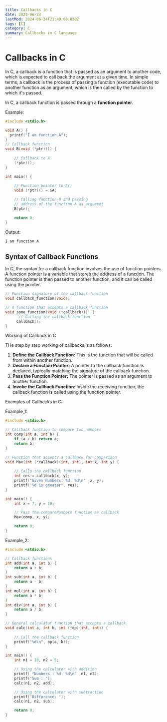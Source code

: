 ```yaml
---
title: Callbacks in C
date: 2025-06-24
lastMod: 2024-06-24T21:40:00.820Z
tags: [C]
category: C
summary: Callbacks in C language
---
```


# Callbacks in C

In C, a callback is a function that is passed as an argument to another code, which is expected to call back the argument at a given time. In simple terms, a callback is the process of passing a function (executable code) to another function as an argument, which is then called by the function to which it's passed.

In C, a callback function is passed through a **function pointer**.

Example:

```c
#include <stdio.h>

void A() { 
  printf("I am function A");
}
// Callback function
void B(void (*ptr)()) {
  
  	// Callback to A
    (*ptr)(); 
}

int main() {
  
  	// Function pointer to A()
    void (*ptr)() = &A;

    // Calling function B and passing
    // address of the function A as argument
    B(ptr);

    return 0;
}
```

Output:

```c
I am function A
```

## Syntax of Callback Functions

In C, the syntax for a callback function involves the use of function pointers. A function pointer is a variable that stores the address of a function. The function pointer is then passed to another function, and it can be called using the pointer.

```c
// Function signature of the callback function
void callback_function(void);

// A function that accepts a callback function
void some_function(void (*callback)()) {
      // Calling the callback function
     callback();
}
```

Working of Callback in C

THe step by step working of callbacks is as follows:

1. **Define the Callback Function:** This is the function that will be called from within another function.
2. **Declare a Function Pointer:** A pointer to the callback function is declared, typically matching the signature of the callback function.
3. **Pass the Function Pointer:** The pointer is passed as an argument to another function.
4. **Invoke the Callback Function:** Inside the receiving function, the callback function is called using the function pointer.

Examples of Callbacks in C:

Example_1:

```c
#include <stdio.h>

// Callback function to compare two numbers
int comp(int a, int b) {
    if (a > b) return a;
    return b;
}

// Function that accepts a callback for comparison
void Max(int (*callback)(int, int), int x, int y) {
  
    // Calls the callback function
    int res = callback(x, y); 
    printf("Given Numbers: %d, %d\n" ,x, y);
    printf("%d is greater", res);
}

int main() {
    int x = 7, y = 10;

    // Pass the compareNumbers function as callback
    Max(comp, x, y);

    return 0;
}
```

Example_2:

```c
#include <stdio.h>

// Callback functions
int add(int a, int b) {
    return a + b;
}
int sub(int a, int b) {
    return a - b;
}
int mul(int a, int b) {
    return a * b;
}
int div(int a, int b) {
    return a / b;
}

// General calculator function that accepts a callback
void calc(int a, int b, int (*op)(int, int)) {
  
  	// Call the callback function
    printf("%d\n", op(a, b));
}

int main() {
    int n1 = 10, n2 = 5;

    // Using the calculator with addition
    printf( "Numbers : %d, %d\n" ,n1, n2);
    printf("Sum : ");
    calc(n1, n2, add);

    // Using the calculator with subtraction
    printf("Difference: ");
    calc(n1, n2, sub);

    return 0;
}
```

